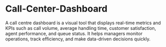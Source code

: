 # Call-Center-Dashboard
A call centre dashboard is a visual tool that displays real-time metrics and KPIs such as call volume, average handling time, customer satisfaction, agent performance, and queue status. It helps managers monitor operations, track efficiency, and make data-driven decisions quickly.
